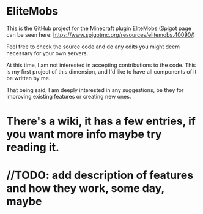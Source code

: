# EliteMobs

This is the GitHub project for the Minecraft plugin EliteMobs (Spigot page can be seen here: https://www.spigotmc.org/resources/elitemobs.40090/)

Feel free to check the source code and do any edits you might deem necessary for your own servers.

At this time, I am not interested in accepting contributions to the code. This is my first project of this dimension, and I'd like to have all components of it be written by me.

That being said, I am deeply interested in any suggestions, be they for improving existing features or creating new ones.

# There's a wiki, it has a few entries, if you want more info maybe try reading it.

# //TODO: add description of features and how they work, some day, maybe